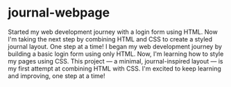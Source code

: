 # journal-webpage
Started my web development journey with a login form using HTML. Now I'm taking the next step by combining HTML and CSS to create a styled journal layout. One step at a time!
I began my web development journey by building a basic login form using only HTML.
Now, I'm learning how to style my pages using CSS.
This project — a minimal, journal-inspired layout — is my first attempt at combining HTML with CSS.
I'm excited to keep learning and improving, one step at a time!
